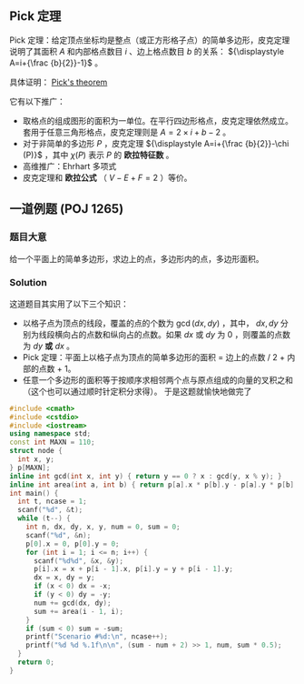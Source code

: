 ## Pick 定理

Pick 定理：给定顶点坐标均是整点（或正方形格子点）的简单多边形，皮克定理说明了其面积 ${\displaystyle A}$ 和内部格点数目 ${\displaystyle i}$ 、边上格点数目 ${\displaystyle b}$ 的关系： ${\displaystyle A=i+{\frac {b}{2}}-1}$ 。

具体证明： [Pick's theorem](https://en.wikipedia.org/wiki/Pick%27s_theorem) 

它有以下推广：

- 取格点的组成图形的面积为一单位。在平行四边形格点，皮克定理依然成立。套用于任意三角形格点，皮克定理则是 ${\displaystyle A=2 \times i+b-2}$ 。
- 对于非简单的多边形 ${\displaystyle P}$ ，皮克定理 ${\displaystyle A=i+{\frac {b}{2}}-\chi (P)}$ ，其中 ${\displaystyle \chi (P)}$ 表示 ${\displaystyle P}$ 的 **欧拉特征数** 。
- 高维推广：Ehrhart 多项式
- 皮克定理和 **欧拉公式** （ ${\displaystyle V-E+F=2}$ ）等价。

## 一道例题 (POJ 1265)

### 题目大意

给一个平面上的简单多边形，求边上的点，多边形内的点，多边形面积。

### Solution

这道题目其实用了以下三个知识：

- 以格子点为顶点的线段，覆盖的点的个数为 $\gcd(\textit{dx},\textit{dy})$ ，其中， $\textit{dx},\textit{dy}$ 分别为线段横向占的点数和纵向占的点数。如果 $\textit{dx}$ 或 $\textit{dy}$ 为 $0$ ，则覆盖的点数为 $\textit{dy}$ **或** $\textit{dx}$ 。
- Pick 定理：平面上以格子点为顶点的简单多边形的面积 = 边上的点数 / 2 + 内部的点数 + 1。
-   任意一个多边形的面积等于按顺序求相邻两个点与原点组成的向量的叉积之和（这个也可以通过顺时针定积分求得）。
     于是这题就愉快地做完了

```cpp
#include <cmath>
#include <cstdio>
#include <iostream>
using namespace std;
const int MAXN = 110;
struct node {
  int x, y;
} p[MAXN];
inline int gcd(int x, int y) { return y == 0 ? x : gcd(y, x % y); }
inline int area(int a, int b) { return p[a].x * p[b].y - p[a].y * p[b].x; }
int main() {
  int t, ncase = 1;
  scanf("%d", &t);
  while (t--) {
    int n, dx, dy, x, y, num = 0, sum = 0;
    scanf("%d", &n);
    p[0].x = 0, p[0].y = 0;
    for (int i = 1; i <= n; i++) {
      scanf("%d%d", &x, &y);
      p[i].x = x + p[i - 1].x, p[i].y = y + p[i - 1].y;
      dx = x, dy = y;
      if (x < 0) dx = -x;
      if (y < 0) dy = -y;
      num += gcd(dx, dy);
      sum += area(i - 1, i);
    }
    if (sum < 0) sum = -sum;
    printf("Scenario #%d:\n", ncase++);
    printf("%d %d %.1f\n\n", (sum - num + 2) >> 1, num, sum * 0.5);
  }
  return 0;
}
```
